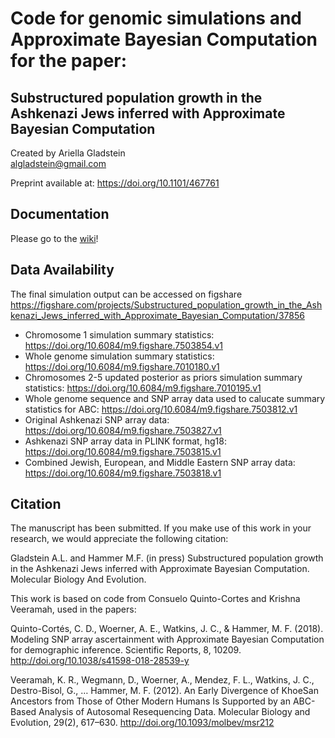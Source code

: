 # Code for genomic simulations and Approximate Bayesian Computation for the paper: 
## Substructured population growth in the Ashkenazi Jews inferred with Approximate Bayesian Computation
Created by Ariella Gladstein  
algladstein@gmail.com

Preprint available at: https://doi.org/10.1101/467761

## Documentation
Please go to the [wiki](https://github.com/agladstein/AJ_ABC/wiki)!

## Data Availability

The final simulation output can be accessed on figshare 
https://figshare.com/projects/Substructured_population_growth_in_the_Ashkenazi_Jews_inferred_with_Approximate_Bayesian_Computation/37856

 - Chromosome 1 simulation summary statistics: https://doi.org/10.6084/m9.figshare.7503854.v1
 - Whole genome simulation summary statistics: https://doi.org/10.6084/m9.figshare.7010180.v1
 - Chromosomes 2-5 updated posterior as priors simulation summary statistics: https://doi.org/10.6084/m9.figshare.7010195.v1
 - Whole genome sequence and SNP array data used to calucate summary statistics for ABC: https://doi.org/10.6084/m9.figshare.7503812.v1
 - Original Ashkenazi SNP array data: https://doi.org/10.6084/m9.figshare.7503827.v1
 - Ashkenazi SNP array data in PLINK format, hg18: https://doi.org/10.6084/m9.figshare.7503815.v1
 - Combined Jewish, European, and Middle Eastern SNP array data: https://doi.org/10.6084/m9.figshare.7503818.v1

## Citation
The manuscript has been submitted. If you make use of this work in your research, we would appreciate the following citation:

Gladstein A.L. and Hammer M.F. (in press) Substructured population growth in the Ashkenazi Jews inferred with Approximate Bayesian Computation. Molecular Biology And Evolution.


This work is based on code from Consuelo Quinto-Cortes and Krishna Veeramah, used in the papers:  

Quinto-Cortés, C. D., Woerner, A. E., Watkins, J. C., & Hammer, M. F. (2018). Modeling SNP array ascertainment with Approximate Bayesian Computation for demographic inference. Scientific Reports, 8, 10209. http://doi.org/10.1038/s41598-018-28539-y  

Veeramah, K. R., Wegmann, D., Woerner, A., Mendez, F. L., Watkins, J. C., Destro-Bisol, G., … Hammer, M. F. (2012). An Early Divergence of KhoeSan Ancestors from Those of Other Modern Humans Is Supported by an ABC-Based Analysis of Autosomal Resequencing Data. Molecular Biology and Evolution, 29(2), 617–630. http://doi.org/10.1093/molbev/msr212
